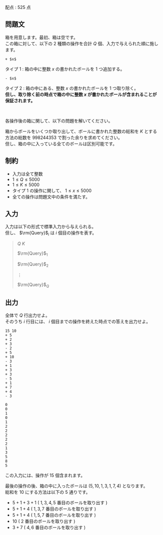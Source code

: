 配点 : $525$ 点

## 問題文

箱を用意します。最初、箱は空です。<br>
この箱に対して、以下の $2$ 種類の操作を合計 $Q$ 個、入力で与えられた順に施します。  

```plain
+ $x$
```

タイプ $1$ : 箱の中に整数 $x$ の書かれたボールを $1$ つ追加する。  

```plain
- $x$
```

タイプ $2$ : 箱の中にある、整数 $x$ の書かれたボールを $1$ つ取り除く。<br>
**但し、取り除く前の時点で箱の中に整数 $x$ が書かれたボールが含まれることが保証されます。**

<br>

各操作後の箱に関して、以下の問題を解いてください。

箱からボールをいくつか取り出して、ボールに書かれた整数の総和を $K$ とする方法の総数を $998244353$ で割った余りを求めてください。<br>
但し、箱の中に入っている全てのボールは区別可能です。

## 制約

- 入力は全て整数
- $1 \le Q \le 5000$
- $1 \le K \le 5000$
- タイプ $1$ の操作に関して、 $1 \le x \le 5000$
- 全ての操作は問題文中の条件を満たす。

## 入力

入力は以下の形式で標準入力から与えられる。<br>
但し、 $\rm{Query}$$_{i}$ は $i$ 個目の操作を表す。

> $Q$ $K$
> 
> $\rm{Query}$$_{1}$
> 
> $\rm{Query}$$_{2}$
> 
> $\vdots$
> 
> $\rm{Query}$$_{Q}$

## 出力

全体で $Q$ 行出力せよ。<br>
そのうち $i$ 行目には、 $i$ 個目までの操作を終えた時点での答えを出力せよ。

```input1
15 10
+ 5
+ 2
+ 3
- 2
+ 5
+ 10
- 3
+ 1
+ 3
+ 3
- 5
+ 1
+ 7
+ 4
- 3
```

```output1
0
0
1
0
1
2
2
2
2
2
1
3
5
8
5
```

この入力には、操作が $15$ 個含まれます。

最後の操作の後、箱の中に入ったボールは $(5,10,1,3,1,7,4)$ となります。<br>
総和を $10$ にする方法は以下の $5$ 通りです。

- $5+1+3+1$ ( $1,3,4,5$ 番目のボールを取り出す )
- $5+1+4$ ( $1,3,7$ 番目のボールを取り出す )
- $5+1+4$ ( $1,5,7$ 番目のボールを取り出す )
- $10$ ( $2$ 番目のボールを取り出す )
- $3+7$ ( $4,6$ 番目のボールを取り出す )